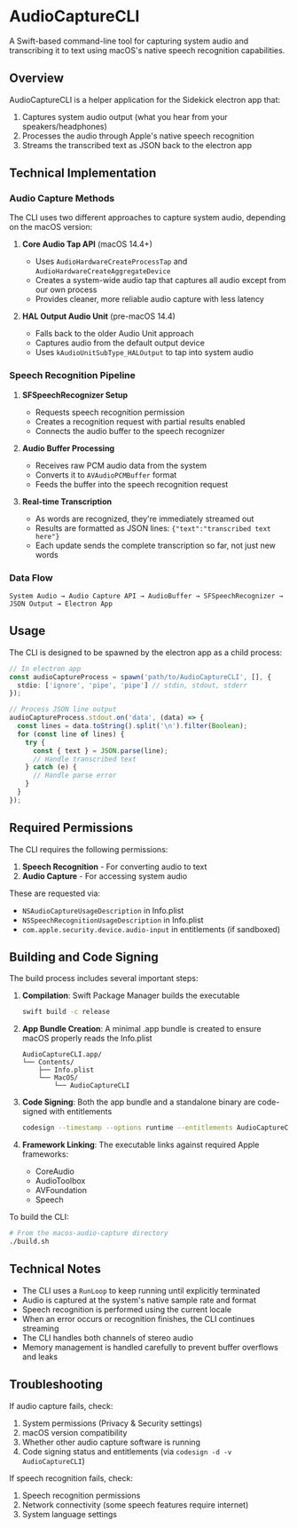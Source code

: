 # AudioCaptureCLI

A Swift-based command-line tool for capturing system audio and transcribing it to text using macOS's native speech recognition capabilities.

## Overview

AudioCaptureCLI is a helper application for the Sidekick electron app that:

1. Captures system audio output (what you hear from your speakers/headphones)
2. Processes the audio through Apple's native speech recognition
3. Streams the transcribed text as JSON back to the electron app

## Technical Implementation

### Audio Capture Methods

The CLI uses two different approaches to capture system audio, depending on the macOS version:

1. **Core Audio Tap API** (macOS 14.4+)
   - Uses `AudioHardwareCreateProcessTap` and `AudioHardwareCreateAggregateDevice`
   - Creates a system-wide audio tap that captures all audio except from our own process
   - Provides cleaner, more reliable audio capture with less latency

2. **HAL Output Audio Unit** (pre-macOS 14.4)
   - Falls back to the older Audio Unit approach
   - Captures audio from the default output device
   - Uses `kAudioUnitSubType_HALOutput` to tap into system audio

### Speech Recognition Pipeline

1. **SFSpeechRecognizer Setup**
   - Requests speech recognition permission
   - Creates a recognition request with partial results enabled
   - Connects the audio buffer to the speech recognizer

2. **Audio Buffer Processing**
   - Receives raw PCM audio data from the system
   - Converts it to `AVAudioPCMBuffer` format 
   - Feeds the buffer into the speech recognition request

3. **Real-time Transcription**
   - As words are recognized, they're immediately streamed out
   - Results are formatted as JSON lines: `{"text":"transcribed text here"}`
   - Each update sends the complete transcription so far, not just new words

### Data Flow

```
System Audio → Audio Capture API → AudioBuffer → SFSpeechRecognizer → JSON Output → Electron App
```

## Usage

The CLI is designed to be spawned by the electron app as a child process:

```typescript
// In electron app
const audioCaptureProcess = spawn('path/to/AudioCaptureCLI', [], {
  stdio: ['ignore', 'pipe', 'pipe'] // stdin, stdout, stderr
});

// Process JSON line output
audioCaptureProcess.stdout.on('data', (data) => {
  const lines = data.toString().split('\n').filter(Boolean);
  for (const line of lines) {
    try {
      const { text } = JSON.parse(line);
      // Handle transcribed text
    } catch (e) {
      // Handle parse error
    }
  }
});
```

## Required Permissions

The CLI requires the following permissions:

1. **Speech Recognition** - For converting audio to text
2. **Audio Capture** - For accessing system audio

These are requested via:
- `NSAudioCaptureUsageDescription` in Info.plist
- `NSSpeechRecognitionUsageDescription` in Info.plist
- `com.apple.security.device.audio-input` in entitlements (if sandboxed)

## Building and Code Signing

The build process includes several important steps:

1. **Compilation**: Swift Package Manager builds the executable
   ```bash
   swift build -c release
   ```

2. **App Bundle Creation**: A minimal .app bundle is created to ensure macOS properly reads the Info.plist
   ```
   AudioCaptureCLI.app/
   └── Contents/
       ├── Info.plist
       └── MacOS/
           └── AudioCaptureCLI
   ```

3. **Code Signing**: Both the app bundle and a standalone binary are code-signed with entitlements
   ```bash
   codesign --timestamp --options runtime --entitlements AudioCaptureCLI.entitlements --sign "..." AudioCaptureCLI.app
   ```

4. **Framework Linking**: The executable links against required Apple frameworks:
   - CoreAudio
   - AudioToolbox
   - AVFoundation
   - Speech

To build the CLI:
```bash
# From the macos-audio-capture directory
./build.sh
```

## Technical Notes

- The CLI uses a `RunLoop` to keep running until explicitly terminated
- Audio is captured at the system's native sample rate and format
- Speech recognition is performed using the current locale
- When an error occurs or recognition finishes, the CLI continues streaming
- The CLI handles both channels of stereo audio
- Memory management is handled carefully to prevent buffer overflows and leaks

## Troubleshooting

If audio capture fails, check:
1. System permissions (Privacy & Security settings)
2. macOS version compatibility
3. Whether other audio capture software is running
4. Code signing status and entitlements (via `codesign -d -v AudioCaptureCLI`)

If speech recognition fails, check:
1. Speech recognition permissions
2. Network connectivity (some speech features require internet)
3. System language settings 